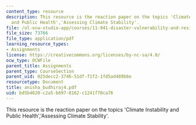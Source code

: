 ```yaml
---
content_type: resource
description: This resource is the reaction paper on the topics 'Climate Instability
  and Public Health','Assessing Climate Stability'.
file: /ol-ocw-studio-app/courses/11-941-disaster-vulnerability-and-resilience-spring-2005/bd5b4620c2a5b6978162c1241f70ca76_anisha_budhiraj4.pdf
file_size: 73766
file_type: application/pdf
learning_resource_types:
- Assignments
license: https://creativecommons.org/licenses/by-nc-sa/4.0/
ocw_type: OCWFile
parent_title: Assignments
parent_type: CourseSection
parent_uid: 025decc2-3746-51df-f1f2-1fd5ad489b6e
resourcetype: Document
title: anisha_budhiraj4.pdf
uid: bd5b4620-c2a5-b697-8162-c1241f70ca76
---
```

This resource is the reaction paper on the topics 'Climate Instability and Public Health','Assessing Climate Stability'.